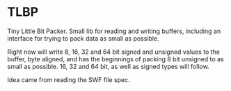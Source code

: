 TLBP
====

Tiny Little Bit Packer. Small lib for reading and writing buffers, including an interface for trying to pack data as small as possible.

Right now will write 8, 16, 32 and 64 bit signed and unsigned values to the buffer, byte aligned, and has the beginnings of packing 8 bit unsigned to as small as possible. 16, 32 and 64 bit, as well as signed types will follow.

Idea came from reading the SWF file spec.
